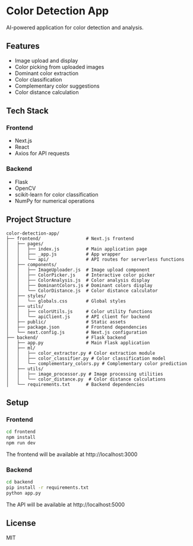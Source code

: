# Color Detection App

AI-powered application for color detection and analysis.

## Features

- Image upload and display
- Color picking from uploaded images
- Dominant color extraction
- Color classification
- Complementary color suggestions
- Color distance calculation

## Tech Stack

### Frontend
- Next.js
- React
- Axios for API requests

### Backend
- Flask
- OpenCV
- scikit-learn for color classification
- NumPy for numerical operations

## Project Structure

```
color-detection-app/
├── frontend/                 # Next.js frontend
│   ├── pages/
│   │   ├── index.js          # Main application page
│   │   ├── _app.js           # App wrapper
│   │   └── api/              # API routes for serverless functions
│   ├── components/
│   │   ├── ImageUploader.js  # Image upload component
│   │   ├── ColorPicker.js    # Interactive color picker
│   │   ├── ColorAnalysis.js  # Color analysis display
│   │   ├── DominantColors.js # Dominant colors display
│   │   └── ColorDistance.js  # Color distance calculator
│   ├── styles/
│   │   └── globals.css       # Global styles
│   ├── utils/
│   │   ├── colorUtils.js     # Color utility functions
│   │   └── apiClient.js      # API client for backend
│   ├── public/               # Static assets
│   ├── package.json          # Frontend dependencies
│   └── next.config.js        # Next.js configuration
├── backend/                  # Flask backend
│   ├── app.py                # Main Flask application
│   ├── ml/
│   │   ├── color_extractor.py # Color extraction module
│   │   ├── color_classifier.py # Color classification model
│   │   └── complementary_colors.py # Complementary color prediction
│   ├── utils/
│   │   ├── image_processor.py # Image processing utilities
│   │   └── color_distance.py  # Color distance calculations
│   └── requirements.txt      # Backend dependencies
```

## Setup

### Frontend

```bash
cd frontend
npm install
npm run dev
```

The frontend will be available at http://localhost:3000

### Backend

```bash
cd backend
pip install -r requirements.txt
python app.py
```

The API will be available at http://localhost:5000

## License

MIT
